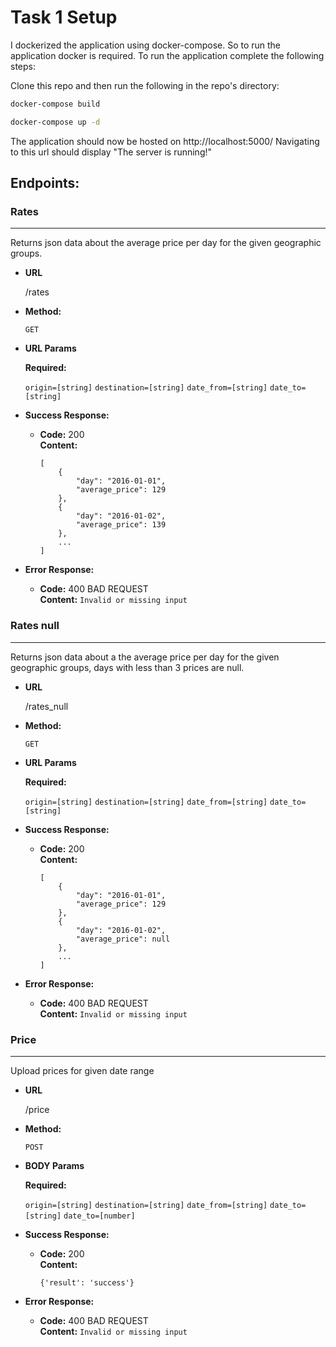 # Task 1 Setup

I dockerized the application using docker-compose.
So to run the application docker is required.
To run the application complete the following steps:

Clone this repo and then run the following in the repo's directory:

```bash
docker-compose build

docker-compose up -d
```

The application should now be hosted on http://localhost:5000/
Navigating to this url should display "The server is running!"

## Endpoints:

### Rates
----
  Returns json data about the average price per day for the given geographic groups.

* **URL**

  /rates

* **Method:**

  `GET`
  
*  **URL Params**

   **Required:**
 
   `origin=[string]`
   `destination=[string]`
   `date_from=[string]`
   `date_to=[string]`

* **Success Response:**

  * **Code:** 200 <br />
    **Content:**
    ```
    [
        {
            "day": "2016-01-01",
            "average_price": 129
        },
        {
            "day": "2016-01-02",
            "average_price": 139
        },
        ...
    ]
    ```
 
* **Error Response:**

  * **Code:** 400 BAD REQUEST <br />
    **Content:** `Invalid or missing input`

### Rates null
----
  Returns json data about a the average price per day for the given geographic groups, days with less than 3 prices are null.

* **URL**

  /rates_null

* **Method:**

  `GET`
  
*  **URL Params**

   **Required:**
 
   `origin=[string]`
   `destination=[string]`
   `date_from=[string]`
   `date_to=[string]`

* **Success Response:**

  * **Code:** 200 <br />
    **Content:**
    ```
    [
        {
            "day": "2016-01-01",
            "average_price": 129
        },
        {
            "day": "2016-01-02",
            "average_price": null
        },
        ...
    ]
    ```
 
* **Error Response:**

  * **Code:** 400 BAD REQUEST <br />
    **Content:** `Invalid or missing input`

### Price
----
  Upload prices for given date range

* **URL**

  /price

* **Method:**

  `POST`
  
*  **BODY Params**

   **Required:**
 
   `origin=[string]`
   `destination=[string]`
   `date_from=[string]`
   `date_to=[string]`
   `date_to=[number]`

* **Success Response:**

  * **Code:** 200 <br />
    **Content:**
    ```
    {'result': 'success'}
    ```
 
* **Error Response:**

  * **Code:** 400 BAD REQUEST <br />
    **Content:** `Invalid or missing input`
